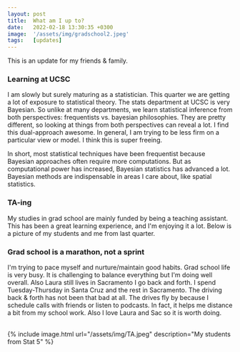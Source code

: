 ```yaml
---
layout: post
title:  What am I up to?
date:   2022-02-18 13:30:35 +0300
image:  '/assets/img/gradschool2.jpeg'
tags:   [updates]
---
```

This is an update for my friends & family.

###  Learning at UCSC
I am slowly but surely maturing as a statistician.  This quarter we are getting a lot of exposure to statistical theory.  The stats department at UCSC is very Bayesian.  So unlike at many departments,  we learn statistical inference from both perspectives: frequentists vs. bayesian philosophies.  They are pretty different, so looking at things from both perspectives can reveal a lot.  I find this dual-approach awesome.  In general, I am trying to be less firm on a particular view or model.  I think this is super freeing.

In short, most statistical techniques have been frequentist because Bayesian approaches often require more computations.  But as computational power has increased, Bayesian statistics has advanced a lot.  Bayesian methods are indispensable in areas I care about, like spatial statistics.

### TA-ing
My studies in grad school are mainly funded by being a teaching assistant.  This has been a great learning experience, and I'm enjoying it a lot.  Below is a picture of my students and me from last quarter.

###  Grad school is a marathon, not a sprint
I'm trying to pace myself and nurture/maintain good habits.  Grad school life is very busy. It is challenging to balance everything but I'm doing well overall.  Also Laura still lives in Sacramento I go back and forth. I spend Tuesday-Thursday in Santa Cruz and the rest in Sacramento.  The driving back & forth has not been that bad at all. The drives fly by because I schedule calls with friends or listen to podcasts.  In fact, it helps me distance a bit from my school work.  Also I love Laura and Sac so it is worth doing.  



<br />
{% include image.html url="/assets/img/TA.jpeg" description="My students from Stat 5" %}
